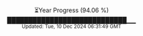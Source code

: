 <p align="center">
⏳Year Progress (94.06 %) <br>
████████████████████████████▁▁ <br>
<sub>Updated: Tue, 10 Dec 2024 06:31:49 GMT</sub>
</p>

